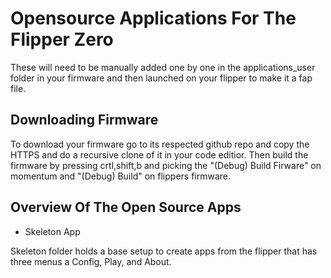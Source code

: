 # Opensource Applications For The Flipper Zero

These will need to be manually added one by one in the applications_user folder in your firmware and then launched on your flipper to make it a fap file.

## Downloading Firmware

To download your firmware go to its respected github repo and copy the HTTPS and do a recursive clone of it in your code editior. Then build the firmware by pressing crtl,shift,b and picking the "(Debug) Build Firware" on momentum and "(Debug) Build" on flippers firmware.

## Overview Of The Open Source Apps

* Skeleton App

Skeleton folder holds a base setup to create apps from the flipper that has three menus a Config, Play, and About.
